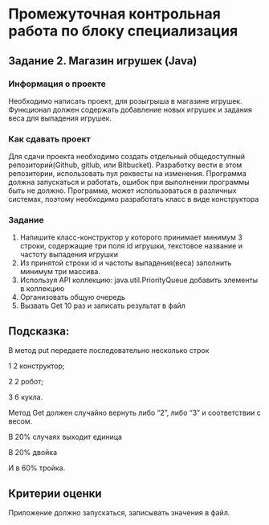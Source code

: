 #  Промежуточная контрольная работа по блоку специализация 
## Задание 2. Магазин игрушек (Java)
### Информация о проекте
Необходимо написать проект, для розыгрыша в магазине игрушек. Функционал
должен содержать добавление новых игрушек и задания веса для выпадения
игрушек.
### Как сдавать проект
Для сдачи проекта необходимо создать отдельный общедоступный репозиторий(Github, gitlub, или Bitbucket). Разработку вести в этом репозитории, использовать пул реквесты на изменения. Программа должна запускаться и работать, ошибок при выполнении программы быть не должно. Программа, может использоваться в различных системах, поэтому необходимо разработать класс в виде конструктора
### Задание
1) Напишите класс-конструктор у которого принимает минимум 3 строки, содержащие три поля id игрушки, текстовое название и частоту выпадения игрушки
2) Из принятой строки id и частоты выпадения(веса) заполнить минимум три массива.
3) Используя API коллекцию: java.util.PriorityQueue добавить элементы в коллекцию
4) Организовать общую очередь 
5) Вызвать Get 10 раз и записать результат в файл
## Подсказка:
В метод put передаете последовательно несколько строк

1 2 конструктор;

2 2 робот;

3 6 кукла.

Метод Get должен случайно вернуть либо “2”, либо “3” и соответствии с весом.

В 20% случаях выходит единица

В 20% двойка

И в 60% тройка.
## Критерии оценки
Приложение должно запускаться, записывать значения в файл.
